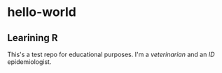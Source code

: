 # hello-world
## Learining R
This's a test repo for educational purposes.
I'm a *veterinarian* and an *ID* epidemiologist.
